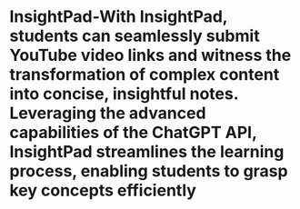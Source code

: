 # InsightPad-With InsightPad, students can seamlessly submit YouTube video links and witness the transformation of complex content into concise, insightful notes. Leveraging the advanced capabilities of the ChatGPT API, InsightPad streamlines the learning process, enabling students to grasp key concepts efficiently
